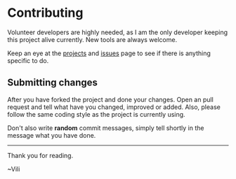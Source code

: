 # Contributing
Volunteer developers are highly needed, as I am the only developer keeping this project alive currently. New tools are always welcome.

Keep an eye at the [projects](https://github.com/users/vil/projects/2) and [issues](https://github.com/vil/H4X-Tools/issues) page to see if there is anything specific to do.

## Submitting changes
After you have forked the project and done your changes. Open an pull request and tell what have you changed, improved or added. Also, please follow the same coding style as the project is currently using.

Don't also write **random** commit messages, simply tell shortly in the message what you have done.


-------------------------
Thank you for reading.

~Vili

